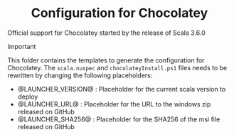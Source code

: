 <h1 align=center>Configuration for Chocolatey</h1>

Official support for Chocolatey started by the release of Scala 3.6.0

> [!IMPORTANT]
> This folder contains the templates to generate the configuration for Chocolatey.
> The `scala.nuspec` and `chocolateyInstall.ps1` files needs to be rewritten by changing the following placeholders:
> - @LAUNCHER_VERSION@ : Placeholder for the current scala version to deploy
> - @LAUNCHER_URL@     : Placeholder for the URL to the windows zip released on GitHub
> - @LAUNCHER_SHA256@  : Placeholder for the SHA256 of the msi file released on GitHub
